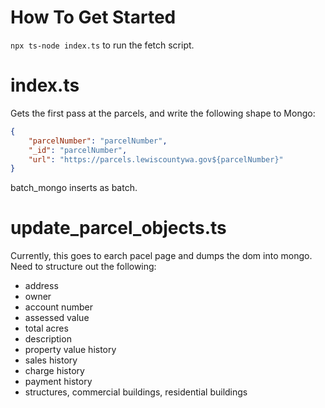 # How To Get Started

`npx ts-node index.ts` to run the fetch script.

# index.ts

Gets the first pass at the parcels, and write the following shape to Mongo:

```json
{
    "parcelNumber": "parcelNumber",
    "_id": "parcelNumber",
    "url": "https://parcels.lewiscountywa.gov${parcelNumber}"
}
```

batch_mongo inserts as batch.

# update_parcel_objects.ts

Currently, this goes to earch pacel page and dumps the dom into mongo. Need to structure out the following:

- address
- owner
- account number
- assessed value
- total acres
- description
- property value history
- sales history
- charge history
- payment history
- structures, commercial buildings, residential buildings